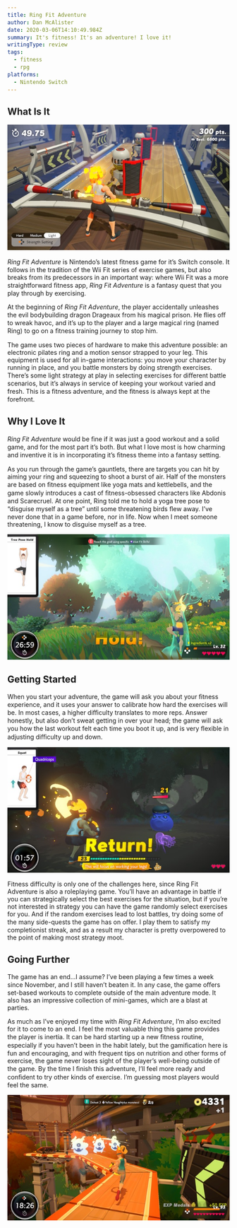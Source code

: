 ```yaml
---
title: Ring Fit Adventure
author: Dan McAlister
date: 2020-03-06T14:10:49.984Z
summary: It's fitness! It's an adventure! I love it!
writingType: review
tags:
  - fitness
  - rpg
platforms:
  - Nintendo Switch
---
```

## What Is It

![Picture of the player character holding a double-sided baseball bat while robots advance on her. ](/static/img/bot-battingsmll.jpeg "One of many mini-games in Ring Fit Adventure.")

*Ring Fit Adventure* is Nintendo’s latest ﬁtness game for it’s Switch console. It follows in the tradition of the Wii Fit series of exercise games, but also breaks from its predecessors in an important way: where Wii Fit was a more straightforward ﬁtness app, *Ring Fit Adventure* is a fantasy quest that you play through by exercising.  

At the beginning of *Ring Fit Adventure*, the player accidentally unleashes the evil bodybuilding dragon Drageaux from his magical prison. He ﬂies oﬀ to wreak havoc, and it’s up to the player and a large magical ring (named Ring) to go on a ﬁtness training journey to stop him. 

The game uses two pieces of hardware to make this adventure possible: an electronic pilates ring and a motion sensor strapped to your leg. This equipment is used for all in-game interactions: you move your character by running in place, and you battle monsters by doing strength exercises. There’s some light strategy at play in selecting exercises for diﬀerent battle scenarios, but it’s always in service of keeping your workout varied and fresh. This is a ﬁtness adventure, and the ﬁtness is always kept at the forefront.

## Why I Love It

*Ring Fit Adventure* would be ﬁne if it was just a good workout and a solid game, and for the most part it’s both. But what I love most is how charming and inventive it is in incorporating it’s ﬁtness theme into a fantasy setting.

As you run through the game’s gauntlets, there are targets you can hit by aiming your ring and squeezing to shoot a burst of air. Half of the monsters are based on ﬁtness equipment like yoga mats and kettlebells, and the game slowly introduces a cast of ﬁtness-obsessed characters like Abdonis and Scarecruel. At one point, Ring told me to hold a yoga tree pose to “disguise myself as a tree” until some threatening birds ﬂew away. I’ve never done that in a game before, nor in life. Now when I meet someone threatening, I know to disguise myself as a tree. 

![Image of a player character doing a yoga tree pose to disguise himself as a tree. ](/static/img/tree-pose-small.jpeg "Fooled 'em!")

## Getting Started

When you start your adventure, the game will ask you about your ﬁtness experience, and it uses your answer to calibrate how hard the exercises will be. In most cases, a higher diﬃculty translates to more reps. Answer honestly, but also don’t sweat getting in over your head; the game will ask you how the last workout felt each time you boot it up, and is very ﬂexible in adjusting diﬃculty up and down. 

![Image of a player doing squats to fight a monster shaped like a kettle bell. ](/static/img/squat-battle-small.jpeg)

Fitness difficulty is only one of the challenges here, since Ring Fit Adventure is also a roleplaying game. You’ll have an advantage in battle if you can strategically select the best exercises for the situation, but if you’re not interested in strategy you can have the game randomly select exercises for you. And if the random exercises lead to lost battles, try doing some of the many side-quests the game has on oﬀer. I play them to satisfy my completionist streak, and as a result my character is pretty overpowered to the point of making most strategy moot. 

## Going Further

The game has an end...I assume? I’ve been playing a few times a week since November, and I still haven’t beaten it. In any case, the game oﬀers set-based workouts to complete outside of the main adventure mode. It also has an impressive collection of mini-games, which are a blast at parties. 

As much as I’ve enjoyed my time with *Ring Fit Adventure*, I’m also excited for it to come to an end. I feel the most valuable thing this game provides the player is inertia. It can be hard starting up a new ﬁtness routine, especially if you haven’t been in the habit lately, but the gamiﬁcation here is fun and encouraging, and with frequent tips on nutrition and other forms of exercise, the game never loses sight of the player’s well-being outside of the game. By the time I ﬁnish this adventure, I’ll feel more ready and conﬁdent to try other kinds of exercise. I’m guessing most players would feel the same.

![Image of the player character running toward monsters. ](/static/img/path-to-monsters-small.jpeg)
